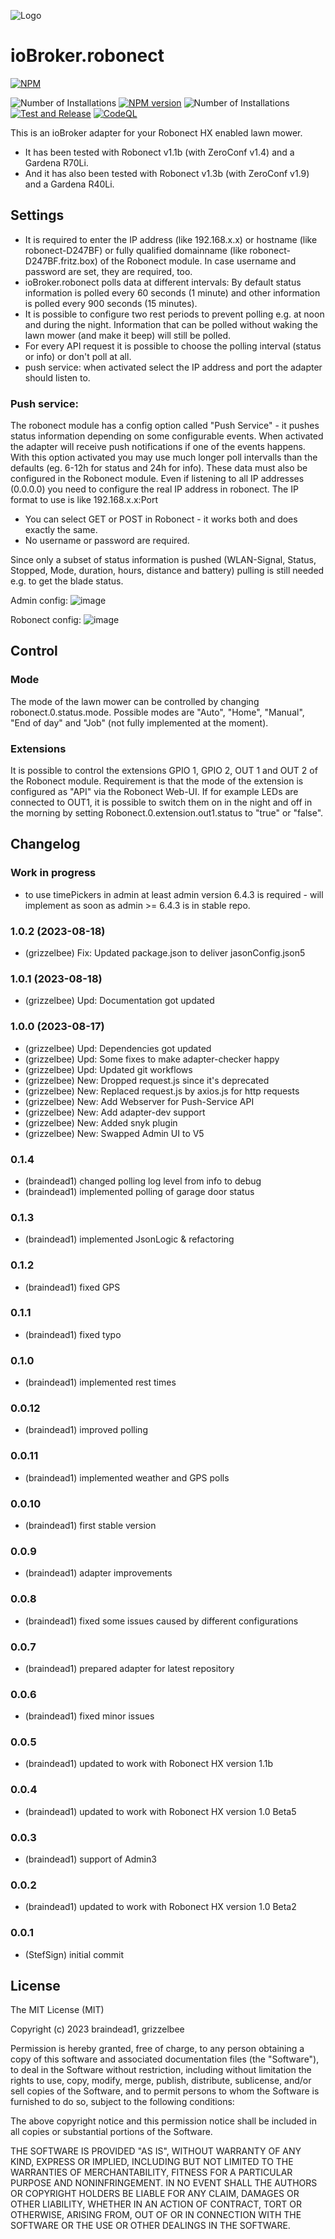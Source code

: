 ![Logo](admin/robonect.png)
# ioBroker.robonect
[![NPM](https://nodei.co/npm/iobroker.robonect.png?downloads=true)](https://nodei.co/npm/iobroker.robonect/)

![Number of Installations](http://iobroker.live/badges/robonect-installed.svg)
[![NPM version](https://img.shields.io/npm/v/iobroker.robonect.svg)](https://www.npmjs.com/package/iobroker.robonect)
![Number of Installations](http://iobroker.live/badges/robonect-stable.svg)
[![Test and Release](https://github.com/Grizzelbee/ioBroker.robonect/actions/workflows/test-and-release.yml/badge.svg)](https://github.com/Grizzelbee/ioBroker.robonect/actions/workflows/test-and-release.yml)
[![CodeQL](https://github.com/Grizzelbee/ioBroker.robonect/actions/workflows/codeql.yml/badge.svg)](https://github.com/Grizzelbee/ioBroker.robonect/actions/workflows/codeql.yml)

This is an ioBroker adapter for your Robonect HX enabled lawn mower. 
* It has been tested with Robonect v1.1b (with ZeroConf v1.4) and a Gardena R70Li.
* And it has also been tested with Robonect v1.3b (with ZeroConf v1.9) and a Gardena R40Li.

## Settings
* It is required to enter the IP address (like 192.168.x.x) or hostname (like robonect-D247BF) or fully qualified domainname (like robonect-D247BF.fritz.box) of the Robonect module. In case username and password are set, they are required, too.
* ioBroker.robonect polls data at different intervals: By default status information is polled every 60 seconds (1 minute) and other information is polled every 900 seconds (15 minutes).
* It is possible to configure two rest periods to prevent polling e.g. at noon and during the night. Information that can be polled without waking the lawn mower (and make it beep) will still be polled.
* For every API request it is possible to choose the polling interval (status or info) or don't poll at all.
* push service: when activated select the IP address and port the adapter should listen to.   

### Push service: 
The robonect module has a config option called "Push Service" - it pushes status information depending on some configurable events. 
When activated the adapter will receive push notifications if one of the events happens. With this option activated you may use much longer poll intervalls than the defaults (eg. 6-12h for status and 24h for info).
These data must also be configured in the Robonect module. Even if listening to all IP addresses (0.0.0.0) you need to configure the real IP address in robonect. The IP format to use is like 192.168.x.x:Port
+ You can select GET or POST in Robonect - it works both and does exactly the same. 
+ No username or password are required.

Since only a subset of status information is pushed (WLAN-Signal, Status, Stopped, Mode, duration, hours, distance and battery) pulling is still needed e.g. to get the blade status.

Admin config:
![image](./admin/Push-Service-Adapter.png)

Robonect config:
![image](./admin/Push-Service-Robonect.png)

## Control
### Mode
The mode of the lawn mower can be controlled by changing robonect.0.status.mode. Possible modes are "Auto", "Home", "Manual", "End of day" and "Job" (not fully implemented at the moment).

### Extensions
It is possible to control the extensions GPIO 1, GPIO 2, OUT 1 and OUT 2 of the Robonect module. Requirement is that the mode of the extension is configured as "API" via the Robonect Web-UI. If for example LEDs are connected to OUT1, it is possible to switch them on in the night and off in the morning by setting Robonect.0.extension.out1.status to "true" or "false".

## Changelog

### Work in progress
* to use timePickers in admin at least admin version 6.4.3 is required - will implement as soon as admin >= 6.4.3 is in stable repo.

### 1.0.2 (2023-08-18)
* (grizzelbee) Fix: Updated package.json to deliver jasonConfig.json5

### 1.0.1 (2023-08-18)
* (grizzelbee) Upd: Documentation got updated
 
### 1.0.0 (2023-08-17) 
* (grizzelbee) Upd: Dependencies got updated
* (grizzelbee) Upd: Some fixes to make adapter-checker happy
* (grizzelbee) Upd: Updated git workflows
* (grizzelbee) New: Dropped request.js since it's deprecated
* (grizzelbee) New: Replaced request.js by axios.js for http requests
* (grizzelbee) New: Add Webserver for Push-Service API
* (grizzelbee) New: Add adapter-dev support
* (grizzelbee) New: Added snyk plugin
* (grizzelbee) New: Swapped Admin UI to V5

### 0.1.4
* (braindead1) changed polling log level from info to debug
* (braindead1) implemented polling of garage door status

### 0.1.3
* (braindead1) implemented JsonLogic & refactoring

### 0.1.2
* (braindead1) fixed GPS

### 0.1.1
* (braindead1) fixed typo

### 0.1.0
* (braindead1) implemented rest times

### 0.0.12
* (braindead1) improved polling

### 0.0.11
* (braindead1) implemented weather and GPS polls

### 0.0.10
* (braindead1) first stable version

### 0.0.9
* (braindead1) adapter improvements

### 0.0.8
* (braindead1) fixed some issues caused by different configurations

### 0.0.7
* (braindead1) prepared adapter for latest repository

### 0.0.6
* (braindead1) fixed minor issues

### 0.0.5
* (braindead1) updated to work with Robonect HX version 1.1b

### 0.0.4
* (braindead1) updated to work with Robonect HX version 1.0 Beta5

### 0.0.3
* (braindead1) support of Admin3

### 0.0.2
* (braindead1) updated to work with Robonect HX version 1.0 Beta2

### 0.0.1
* (StefSign) initial commit

## License
The MIT License (MIT)

Copyright (c) 2023 braindead1, grizzelbee

Permission is hereby granted, free of charge, to any person obtaining a copy
of this software and associated documentation files (the "Software"), to deal
in the Software without restriction, including without limitation the rights
to use, copy, modify, merge, publish, distribute, sublicense, and/or sell
copies of the Software, and to permit persons to whom the Software is
furnished to do so, subject to the following conditions:

The above copyright notice and this permission notice shall be included in
all copies or substantial portions of the Software.

THE SOFTWARE IS PROVIDED "AS IS", WITHOUT WARRANTY OF ANY KIND, EXPRESS OR
IMPLIED, INCLUDING BUT NOT LIMITED TO THE WARRANTIES OF MERCHANTABILITY,
FITNESS FOR A PARTICULAR PURPOSE AND NONINFRINGEMENT. IN NO EVENT SHALL THE
AUTHORS OR COPYRIGHT HOLDERS BE LIABLE FOR ANY CLAIM, DAMAGES OR OTHER
LIABILITY, WHETHER IN AN ACTION OF CONTRACT, TORT OR OTHERWISE, ARISING FROM,
OUT OF OR IN CONNECTION WITH THE SOFTWARE OR THE USE OR OTHER DEALINGS IN
THE SOFTWARE.
